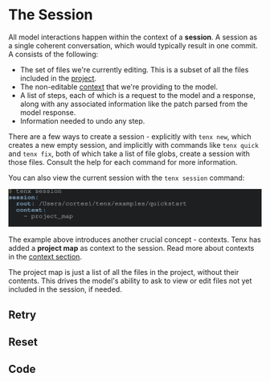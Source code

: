 # The Session

All model interactions happen within the context of a **session**. A session as
a single coherent conversation, which would typically result in one commit. A
consists of the following:

- The set of files we're currently editing. This is a subset of all the files
  included in the [project](./project.md).
- The non-editable [context](./context.md) that we're providing to the model.
- A list of steps, each of which is a request to the model and a response,
  along with any associated information like the patch parsed from the model
  response.
- Information needed to undo any step.

There are a few ways to create a session - explicitly with `tenx new`, which
creates a new empty session, and implicitly with commands like `tenx quick` and
`tenx fix`, both of which take a list of file globs, create a session with
those files. Consult the help for each command for more information.

You can also view the current session with the `tenx session` command:

<img src="examples/tenx_session.svg"/>

The example above introduces another crucial concept - contexts. Tenx has added
a **project map** as context to the session. Read more about contexts in the
[context section](./context.md).


The project map is just a list of
all the files in the project, without their contents. This drives the model's
ability to ask to view or edit files not yet included in the session, if
needed.


## Retry


## Reset


## Code
